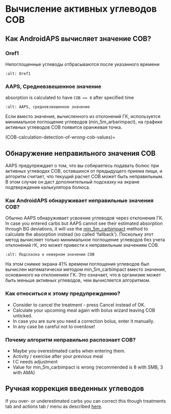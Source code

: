 # Вычисление активных углеводов COB

## Как AndroidAPS вычисляет значение COB?

### Oref1

Непоглощенные углеводы отбрасываются после указанного времени

```{image} ../images/cob_oref0_orange_II.png
:alt: Oref1
```

### AAPS, Средневзвешенное значение

absorption is calculated to have `COB == 0` after specified time

```{image} ../images/cob_aaps2_orange_II.png
:alt: AAPS, средневзвешенное значение
```

Если вместо значения, вычисленного из отклонений ГК, используется минимальное поглощение углеводов (min_5m_arbarimpact), на графике активных углеводов COB появится оранжевая точка.

(COB-calculation-detection-of-wrong-cob-values)=
## Обнаружение неправильного значения COB

AAPS предупреждает о том, что вы собираетесь подавать болюс при активных углеводах COB, оставшихся от предыдущего приема пищи, и алгоритм считает, что текущий расчет COB может быть неправильным. В этом случае он даст дополнительный подсказку на экране подтверждения калькулятора болюса.

### Как AndroidAPS обнаруживает неправильные значения COB?

Обычно AAPS обнаруживает усвоение углеводов через отклонения ГК. In case you entered carbs but AAPS cannot see their estimated absorption through BG deviations, it will use the [min_5m_carbimpact](../Configuration/Config-Builder.md?highlight=min_5m_carbimpact#absorption-settings) method to calculate the absorption instead (so called 'fallback'). Поскольку этот метод вычисляет только минимальное поглощение углеводов без учета отклонений гК, это может привести к неправильным значениям COB.

```{image} ../images/Calculator_SlowCarbAbsorption.png
:alt: Подсказка о неверном значении COB
```

На этом снимке экрана 41% времени поглощения углеводов был вычислен математически методом min_5m_carbimpact вместо значения, основанного на отклонениях ГК.  Это означает, что в организме может быть меньше активных углеводов, чем вычисляется алгоритмом.

### Как относиться к этому предупреждению?

- Consider to cancel the treatment - press Cancel instead of OK.
- Calculate your upcoming meal again with bolus wizard leaving COB unticked.
- In case you are sure you need a correction bolus, enter it manually.
- In any case be careful not to overdose!

### Почему алгоритм неправильно распознает COB?

- Maybe you overestimated carbs when entering them.
- Activity / exercise after your previous meal
- I:C needs adjustment
- Value for min_5m_carbimpact is wrong (recommended is 8 with SMB, 3 with AMA)

## Ручная коррекция введенных углеводов

If you over- or underestimated carbs you can correct this though treatments tab and actions tab / menu as described [here](Screenshots-carb-correction).
